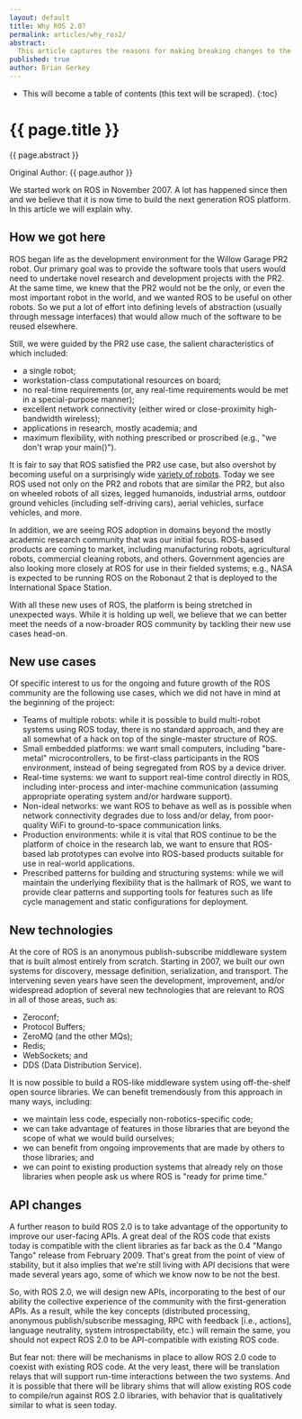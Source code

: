 ```yaml
---
layout: default
title: Why ROS 2.0?
permalink: articles/why_ros2/
abstract:
  This article captures the reasons for making breaking changes to the ROS API, hence the 2.0.
published: true
author: Brian Gerkey
---
```


* This will become a table of contents (this text will be scraped).
{:toc}

# {{ page.title }}

<div class="abstract" markdown="1">
{{ page.abstract }}
</div>

Original Author: {{ page.author }}

We started work on ROS in November 2007.  A lot has happened since then and
we believe that it is now time to build the next generation ROS platform.
In this article we will explain why.

## How we got here

ROS began life as the development environment for the Willow Garage PR2
robot.  Our primary goal was to provide the software tools that users would
need to undertake novel research and development projects with the PR2.
At the same time, we knew that the PR2 would not be the only, or even the
most important robot in the world, and we wanted ROS to be useful on other
robots.   So we put a lot of effort into defining levels of abstraction
(usually through message interfaces) that would allow much of the software
to be reused elsewhere.

Still, we were guided by the PR2 use case, the salient characteristics of
which included:

- a single robot;
- workstation-class computational resources on board;
- no real-time requirements (or, any real-time requirements would be met in a special-purpose manner);
- excellent network connectivity (either wired or close-proximity high-bandwidth wireless);
- applications in research, mostly academia; and
- maximum flexibility, with nothing prescribed or proscribed (e.g., "we don't wrap your main()").

It is fair to say that ROS satisfied the PR2 use case, but also overshot by
becoming useful on a surprisingly wide [variety of
robots](http://wiki.ros.org/Robots).  Today we see ROS used not only on the
PR2 and robots that are similar the PR2, but also on wheeled robots of all
sizes, legged humanoids, industrial arms, outdoor ground vehicles (including
self-driving cars), aerial vehicles, surface vehicles, and more.

In addition, we are seeing ROS adoption in domains beyond the mostly
academic research community that was our initial focus.  ROS-based products
are coming to market, including manufacturing robots, agricultural robots,
commercial cleaning robots, and others.  Government agencies are also
looking more closely at ROS for use in their fielded systems; e.g., NASA
is expected to be running ROS on the Robonaut 2 that is deployed to the
International Space Station.

With all these new uses of ROS, the platform is being stretched in
unexpected ways.  While it is holding up well, we believe that we can
better meet the needs of a now-broader ROS community by tackling their new
use cases head-on.

## New use cases

Of specific interest to us for the ongoing and future growth of the ROS
community are the following use cases, which we did not have in mind at the
beginning of the project:

- Teams of multiple robots: while it is possible to build multi-robot
  systems using ROS today, there is no standard approach, and they are all
  somewhat of a hack on top of the single-master structure of ROS.
- Small embedded platforms:  we want small computers, including
  "bare-metal" microcontrollers, to be first-class participants in the ROS
  environment, instead of being segregated from ROS by a device driver.
- Real-time systems: we want to support real-time control directly in ROS,
  including inter-process and inter-machine communication (assuming
  appropriate operating system and/or hardware support).
- Non-ideal networks: we want ROS to behave as well as is possible when
  network connectivity degrades due to loss and/or delay, from poor-quality
  WiFi to ground-to-space communication links.
- Production environments: while it is vital that ROS continue to be the
  platform of choice in the research lab, we want to ensure that ROS-based
  lab prototypes can evolve into ROS-based products suitable for use in
  real-world applications.
- Prescribed patterns for building and structuring systems: while we will
  maintain the underlying flexibility that is the hallmark of ROS, we want
  to provide clear patterns and supporting tools for features such as life
  cycle management and static configurations for deployment.

## New technologies

At the core of ROS is an anonymous publish-subscribe middleware system that
is built almost entirely from scratch.  Starting in 2007, we built our own
systems for discovery, message definition, serialization, and transport.
The intervening seven years have seen the development, improvement, and/or
widespread adoption of several new technologies that are relevant to ROS in
all of those areas, such as:

- Zeroconf;
- Protocol Buffers;
- ZeroMQ (and the other MQs);
- Redis;
- WebSockets; and
- DDS (Data Distribution Service).

It is now possible to build a ROS-like middleware system using
off-the-shelf open source libraries.  We can benefit tremendously from this
approach in many ways, including:

- we maintain less code, especially non-robotics-specific code;
- we can take advantage of features in those libraries that are beyond the
  scope of what we would build ourselves;
- we can benefit from ongoing improvements that are made by others to those
  libraries; and
- we can point to existing production systems that already rely on those
  libraries when people ask us where ROS is "ready for prime time."

## API changes

A further reason to build ROS 2.0 is to take advantage of the opportunity
to improve our user-facing APIs.  A great deal of the ROS code that exists
today is compatible with the client libraries as far back as the 0.4 "Mango
Tango" release from February 2009.  That's great from the point of view of
stability, but it also implies that we're still living with API decisions
that were made several years ago, some of which we know now to be not the
best.

So, with ROS 2.0, we will design new APIs, incorporating to the best of our
ability the collective experience of the community with the
first-generation APIs.  As a result, while the key concepts (distributed
processing, anonymous publish/subscribe messaging, RPC with feedback [i.e.,
actions], language neutrality, system introspectability, etc.) will remain
the same, you should not expect ROS 2.0 to be API-compatible with existing
ROS code.

But fear not: there will be mechanisms in place to allow ROS 2.0 code to
coexist with existing ROS code.  At the very least, there will be
translation relays that will support run-time interactions between the two
systems.  And it is possible that there will be library shims that will
allow existing ROS code to compile/run against ROS 2.0 libraries, with
behavior that is qualitatively similar to what is seen today.

